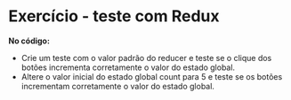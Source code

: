 # Exercício - teste com Redux

**No código:**

- Crie um teste com o valor padrão do reducer e teste se o clique dos botões incrementa corretamente o valor do estado global.
- Altere o valor inicial do estado global count para 5 e teste se os botões incrementam corretamente o valor do estado global.
